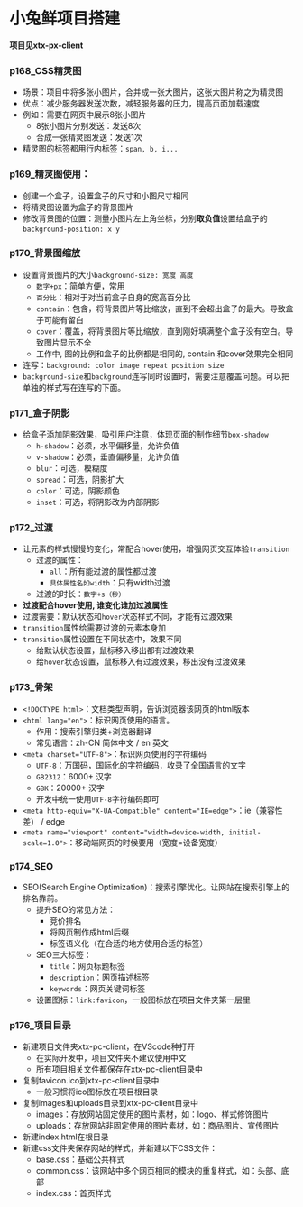 # 小兔鲜项目搭建

**项目见xtx-px-client**

### p168_CSS精灵图
- 场景：项目中将多张小图片，合并成一张大图片，这张大图片称之为精灵图
- 优点：减少服务器发送次数，减轻服务器的压力，提高页面加载速度
- 例如：需要在网页中展示8张小图片
    - 8张小图片分别发送：发送8次
    - 合成一张精灵图发送：发送1次
- 精灵图的标签都用行内标签：`span, b, i...`

### p169_精灵图使用：
- 创建一个盒子，设置盒子的尺寸和小图尺寸相同
- 将精灵图设置为盒子的背景图片
- 修改背景图的位置：测量小图片左上角坐标，分别**取负值**设置给盒子的`background-position: x y`

### p170_背景图缩放
- 设置背景图片的大小`background-size: 宽度 高度`
    - `数字+px`：简单方便，常用
    - `百分比`：相对于对当前盒子自身的宽高百分比
    - `contain`：包含，将背景图片等比缩放，直到不会超出盒子的最大。导致盒子可能有留白
    - `cover`：覆盖，将背景图片等比缩放，直到刚好填满整个盒子没有空白。导致图片显示不全
    - 工作中, 图的比例和盒子的比例都是相同的, contain 和cover效果完全相同
- 连写：`background: color image repeat position size`
- `background-size`和`background`连写同时设置时，需要注意覆盖问题。可以把单独的样式写在连写的下面。

### p171_盒子阴影
- 给盒子添加阴影效果，吸引用户注意，体现页面的制作细节`box-shadow`
    - `h-shadow`：必须，水平偏移量，允许负值
    - `v-shadow`：必须，垂直偏移量，允许负值
    - `blur`：可选，模糊度
    - `spread`：可选，阴影扩大
    - `color`：可选，阴影颜色
    - `inset`：可选，将阴影改为内部阴影

### p172_过渡
- 让元素的样式慢慢的变化，常配合hover使用，增强网页交互体验`transition`
    - 过渡的属性：
        - `all`：所有能过渡的属性都过渡
        - `具体属性名如width`：只有width过渡
    - 过渡的时长：`数字+s（秒）`
- **过渡配合hover使用, 谁变化谁加过渡属性**
- 过渡需要：默认状态和`hover`状态样式不同，才能有过渡效果
- `transition`属性给需要过渡的元素本身加
- `transition`属性设置在不同状态中，效果不同
    - 给默认状态设置，鼠标移入移出都有过渡效果
    - 给`hover`状态设置，鼠标移入有过渡效果，移出没有过渡效果

### p173_骨架
- `<!DOCTYPE html>`：文档类型声明，告诉浏览器该网页的html版本
- `<html lang="en">`：标识网页使用的语言。
    - 作用：搜索引擎归类+浏览器翻译
    - 常见语言：zh-CN 简体中文 / en 英文
- `<meta charset="UTF-8">`：标识网页使用的字符编码
    - `UTF-8`：万国码，国际化的字符编码，收录了全国语言的文字
    - `GB2312`：6000+ 汉字
    - `GBK`：20000+ 汉字
    - 开发中统一使用`UTF-8`字符编码即可
- `<meta http-equiv="X-UA-Compatible" content="IE=edge">`：ie（兼容性差） / edge
- `<meta name="viewport" content="width=device-width, initial-scale=1.0">`：移动端网页的时候要用（宽度=设备宽度）

### p174_SEO
- SEO(Search Engine Optimization)：搜索引擎优化。让网站在搜索引擎上的排名靠前。
    - 提升SEO的常见方法：
        - 竞价排名
        - 将网页制作成html后缀
        - 标签语义化（在合适的地方使用合适的标签）
    - SEO三大标签：
        - `title`：网页标题标签
        - `description`：网页描述标签
        - `keywords`：网页关键词标签
    - 设置图标：`link:favicon`，一般图标放在项目文件夹第一层里

### p176_项目目录
- 新建项目文件夹xtx-pc-client，在VScode种打开
    - 在实际开发中，项目文件夹不建议使用中文
    - 所有项目相关文件都保存在xtx-pc-client目录中
- 复制favicon.ico到xtx-pc-client目录中
    - 一般习惯将ico图标放在项目根目录
- 复制images和uploads目录到xtx-pc-client目录中
    - images：存放网站固定使用的图片素材，如：logo、样式修饰图片
    - uploads：存放网站非固定使用的图片素材，如：商品图片、宣传图片
- 新建index.html在根目录
- 新建css文件夹保存网站的样式，并新建以下CSS文件：
    - base.css：基础公共样式
    - common.css：该网站中多个网页相同的模块的重复样式，如：头部、底部
    - index.css：首页样式